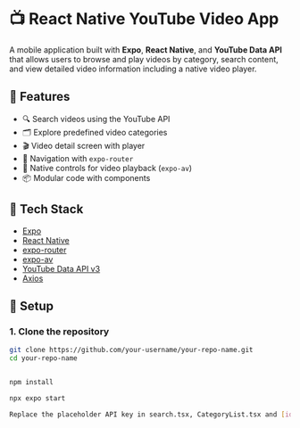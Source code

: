 # 📺 React Native YouTube Video App

A mobile application built with **Expo**, **React Native**, and **YouTube Data API** that allows users to browse and play videos by category, search content, and view detailed video information including a native video player.

## 🚀 Features

- 🔍 Search videos using the YouTube API
- 🗂️ Explore predefined video categories
- 🎬 Video detail screen with player
- 🧭 Navigation with `expo-router`
- 📱 Native controls for video playback (`expo-av`)
- 📦 Modular code with components

## 🧱 Tech Stack

- [Expo](https://expo.dev/)
- [React Native](https://reactnative.dev/)
- [expo-router](https://expo.github.io/router/)
- [expo-av](https://docs.expo.dev/versions/latest/sdk/av/)
- [YouTube Data API v3](https://developers.google.com/youtube/v3)
- [Axios](https://axios-http.com/)

## 🔧 Setup

### 1. Clone the repository

```bash
git clone https://github.com/your-username/your-repo-name.git
cd your-repo-name


npm install

npx expo start

Replace the placeholder API key in search.tsx, CategoryList.tsx and [id].tsx
